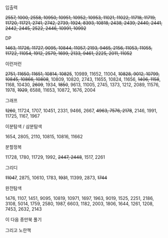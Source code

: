 입출력

~~2557, 1000, 2558, 10950, 10951, 10952, 10953, 11021, 11022, 11718, 11719, 11720, 11721, 2741, 2742, 2739, 1924, 8393, 10818, 2438, 2439, 2440, 2441, 2442, 2445, 2522, 2446, 10991, 10992~~

DP

~~1463, 11726, 11727, 9095, 10844, 11057, 2193, 9465, 2156, 11053, 11055, 11722, 11054, 1912, 2579, 1699, 2133, 9461, 2225, 2011, 11052~~

이런저런

~~2751, 11650, 11651, 10814, 10825~~, 10989, 11652, 11004, ~~10828, 9012, 10799, 10845, 10866, 10808~~, 10809, 10820, 2743, 11655, 10824, 11656, ~~1406, 1158~~, 1168, 10430, ~~2609~~, 1934, ~~1850~~, 9613, 11005, 2745, 1373, 1212, 2089, 11576, 1978, ~~1929~~, 6588, 11653, 10872, 1676, 2004

그래프

~~1260~~, 11724, 1707, 10451, 2331, 9466, 2667, ~~4963, 7576, 2178~~, 2146, 1991, 11725, 1167, 1967

이분탐색 / 삼분탐색

1654, 2805, 2110, 10815, 10816, 11662

분할정복

11728, 1780, 11729, 1992, ~~2447, 2448~~, 1517, 2261

그리디

~~11047~~, 2875, 10610, 1783, ~~1931~~, 11399, 2873, ~~1744~~

완전탐색

1476, 1107, 1451, 9095, 10819, 10971, 1697, 1963, 9019, 1525, 2251, 2186, 3108, 5014, 1759, 2580, 1987, 6603, 1182, 2003, 1806, 1644, 1261, 1208, 7453, 2632, 2143

이 다음 종만북 풀기



그리고 노란책
